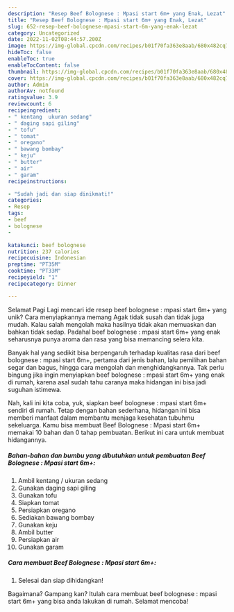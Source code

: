 ```yaml
---
description: "Resep Beef Bolognese : Mpasi start 6m+ yang Enak, Lezat"
title: "Resep Beef Bolognese : Mpasi start 6m+ yang Enak, Lezat"
slug: 652-resep-beef-bolognese-mpasi-start-6m-yang-enak-lezat
category: Uncategorized
date: 2022-11-02T08:44:57.200Z
image: https://img-global.cpcdn.com/recipes/b01f70fa363e8aab/680x482cq70/beef-bolognese-mpasi-start-6m-foto-resep-utama.jpg
hideToc: false
enableToc: true
enableTocContent: false
thumbnail: https://img-global.cpcdn.com/recipes/b01f70fa363e8aab/680x482cq70/beef-bolognese-mpasi-start-6m-foto-resep-utama.jpg
cover: https://img-global.cpcdn.com/recipes/b01f70fa363e8aab/680x482cq70/beef-bolognese-mpasi-start-6m-foto-resep-utama.jpg
author: Admin
authorAv: notfound
ratingvalue: 3.9
reviewcount: 6
recipeingredient:
- " kentang  ukuran sedang"
- " daging sapi giling"
- " tofu"
- " tomat"
- " oregano"
- " bawang bombay"
- " keju"
- " butter"
- " air"
- " garam"
recipeinstructions:

- "Sudah jadi dan siap dinikmati!"
categories:
- Resep
tags:
- beef
- bolognese
- 

katakunci: beef bolognese  
nutrition: 237 calories
recipecuisine: Indonesian
preptime: "PT35M"
cooktime: "PT33M"
recipeyield: "1"
recipecategory: Dinner

---
```



Selamat Pagi Lagi mencari ide resep beef bolognese : mpasi start 6m+ yang unik? Cara menyiapkannya memang Agak tidak susah dan tidak juga mudah. Kalau salah mengolah maka hasilnya tidak akan memuaskan dan bahkan tidak sedap. Padahal beef bolognese : mpasi start 6m+ yang enak seharusnya punya aroma dan rasa yang bisa memancing selera kita.


Banyak hal yang sedikit bisa berpengaruh terhadap kualitas rasa dari beef bolognese : mpasi start 6m+, pertama dari jenis bahan, lalu pemilihan bahan segar dan bagus, hingga cara mengolah dan menghidangkannya. Tak perlu bingung jika ingin menyiapkan beef bolognese : mpasi start 6m+ yang enak di rumah, karena asal sudah tahu caranya maka hidangan ini bisa jadi suguhan istimewa.




Nah, kali ini kita coba, yuk, siapkan beef bolognese : mpasi start 6m+ sendiri di rumah. Tetap dengan bahan sederhana, hidangan ini bisa memberi manfaat dalam membantu menjaga kesehatan tubuhmu sekeluarga. Kamu bisa membuat Beef Bolognese : Mpasi start 6m+ memakai 10 bahan dan 0 tahap pembuatan. Berikut ini cara untuk membuat hidangannya.

<!--inarticleads1-->

##### Bahan-bahan dan bumbu yang dibutuhkan untuk pembuatan Beef Bolognese : Mpasi start 6m+:

1. Ambil  kentang / ukuran sedang
1. Gunakan  daging sapi giling
1. Gunakan  tofu
1. Siapkan  tomat
1. Persiapkan  oregano
1. Sediakan  bawang bombay
1. Gunakan  keju
1. Ambil  butter
1. Persiapkan  air
1. Gunakan  garam




<!--inarticleads2-->

##### Cara membuat Beef Bolognese : Mpasi start 6m+:


1. Selesai dan siap dihidangkan!



Bagaimana? Gampang kan? Itulah cara membuat beef bolognese : mpasi start 6m+ yang bisa anda lakukan di rumah. Selamat mencoba!
